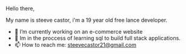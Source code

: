 ### 
Hello there,

  My name is steeve castor, i'm a 19 year old free lance developer.
   - 🔭 I’m currently working on an e-commerce website
   - 🌱 Im in the proccess of learning sql to build full stack applications.
   - 📫 How to reach me:
        steevecastor21@gmail.com

